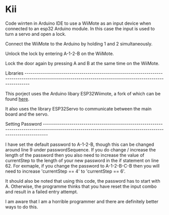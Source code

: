 # Kii
Code wirrten in Arduino IDE to use a WiiMote as an input device when connected to an esp32 Arduino module. In this case the input is used to turn a servo and open a lock. 

Connect the WiiMote to the Arduino by holding 1 and 2 simultaneously.

Unlock the lock by entering A-1-2-B on the WiiMote.

Lock the door again by pressing A and B at the same time on the WiiMote.

Libraries --------------------------------------------------------------------------------------------------------------------------------------------------------------

This porject uses the Arduino libary ESP32Wiimote, a fork of which can be found [here](https://github.com/hrgraf/ESP32Wiimote). 

It also uses the library ESP32Servo to communicate between the main board and the servo. 

Setting Password --------------------------------------------------------------------------------------------------------------------------------------------------------------

I have set the default password to A-1-2-B, though this can be changed around line 9 under passwordSequence. If you do change / increase the length of the password then you also need to increase the value of currentStep to the length of your new password in the if statement on line 62. For exmaple, if you change the password to A-1-2-B-C-B then you will need to increase 'currentStep == 4' to 'currentStep == 6'.

It should also be noted that using this code, the password has to start with A. Otherwise, the programme thinks that you have reset the input combo and result in a failed entry attempt. 

I am aware that I am a horrible programmer and there are definitely better ways to do this. 




